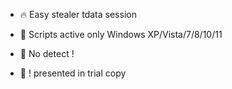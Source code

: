 - :fire: Easy stealer tdata session

- :rose: Scripts active only Windows XP/Vista/7/8/10/11

- :rose: No detect !

- :rose: ! presented in trial copy
